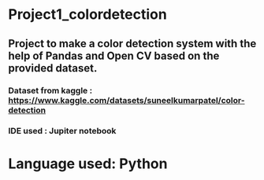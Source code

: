 # Project1_colordetection
## Project to make a color detection system with the help of Pandas and Open CV based on the provided dataset.
### Dataset from kaggle : https://www.kaggle.com/datasets/suneelkumarpatel/color-detection
### IDE used : Jupiter notebook
# Language used: Python
